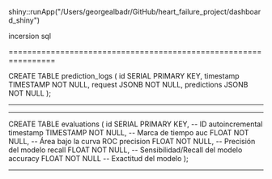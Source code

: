 shiny::runApp("/Users/georgealbadr/GitHub/heart_failure_project/dashboard_shiny") 



incersion sql


================================================================

CREATE TABLE prediction_logs (
    id SERIAL PRIMARY KEY,
    timestamp TIMESTAMP NOT NULL,
    request JSONB NOT NULL,
    predictions JSONB NOT NULL
);

----------------------------------------------------------------

----------------------------------------------------------------

CREATE TABLE evaluations (
    id SERIAL PRIMARY KEY,       -- ID autoincremental
    timestamp TIMESTAMP NOT NULL, -- Marca de tiempo
    auc FLOAT NOT NULL,           -- Área bajo la curva ROC
    precision FLOAT NOT NULL,     -- Precisión del modelo
    recall FLOAT NOT NULL,        -- Sensibilidad/Recall del modelo
    accuracy FLOAT NOT NULL       -- Exactitud del modelo
);

________________________________________________________________